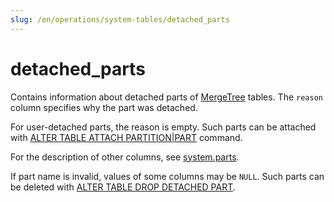 ```yaml
---
slug: /en/operations/system-tables/detached_parts
---
```

# detached_parts

Contains information about detached parts of [MergeTree](../../engines/table-engines/mergetree-family/mergetree.md) tables. The `reason` column specifies why the part was detached.

For user-detached parts, the reason is empty. Such parts can be attached with [ALTER TABLE ATTACH PARTITION\|PART](../../sql-reference/statements/alter/partition.md#alter_attach-partition) command.

For the description of other columns, see [system.parts](../../operations/system-tables/parts.md#system_tables-parts).

If part name is invalid, values of some columns may be `NULL`. Such parts can be deleted with [ALTER TABLE DROP DETACHED PART](../../sql-reference/statements/alter/partition.md#alter_drop-detached).


